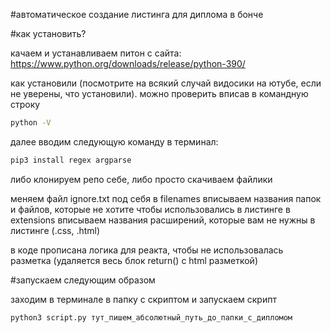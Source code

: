 #автоматическое создание листинга для диплома в бонче

#как установить?

качаем и устанавливаем питон с сайта: https://www.python.org/downloads/release/python-390/

как установили (посмотрите на всякий случай видосики на ютубе, если не уверены, что установили). можно проверить вписав в командную строку 
```bash
python -V
```


далее вводим следующую команду в терминал:

```bash
pip3 install regex argparse
```

либо клонируем репо себе, либо просто скачиваем файлики

меняем файл ignore.txt под себя 
в filenames вписываем названия папок и файлов, которые не хотите чтобы использовались в листинге
в extensions вписываем названия расширений, которые вам не нужны в листинге (.css, .html)

в коде прописана логика для реакта, чтобы не использовалась разметка (удаляется весь блок return() с html разметкой)

#запускаем следующим образом

заходим в терминале в папку с скриптом и запускаем скрипт
```bash
python3 script.py тут_пишем_абсолютный_путь_до_папки_с_дипломом
```
